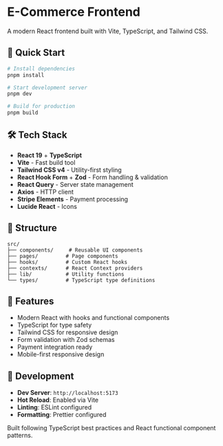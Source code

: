 # E-Commerce Frontend

A modern React frontend built with Vite, TypeScript, and Tailwind CSS.

## 🚀 Quick Start

```bash
# Install dependencies
pnpm install

# Start development server
pnpm dev

# Build for production
pnpm build
```

## 🛠️ Tech Stack

- **React 19** + **TypeScript**
- **Vite** - Fast build tool
- **Tailwind CSS v4** - Utility-first styling
- **React Hook Form** + **Zod** - Form handling & validation
- **React Query** - Server state management
- **Axios** - HTTP client
- **Stripe Elements** - Payment processing
- **Lucide React** - Icons

## 📁 Structure

```
src/
├── components/     # Reusable UI components
├── pages/         # Page components
├── hooks/         # Custom React hooks
├── contexts/      # React Context providers
├── lib/           # Utility functions
└── types/         # TypeScript type definitions
```

## 🎯 Features

- Modern React with hooks and functional components
- TypeScript for type safety
- Tailwind CSS for responsive design
- Form validation with Zod schemas
- Payment integration ready
- Mobile-first responsive design

## 🔧 Development

- **Dev Server**: `http://localhost:5173`
- **Hot Reload**: Enabled via Vite
- **Linting**: ESLint configured
- **Formatting**: Prettier configured

Built following TypeScript best practices and React functional component patterns.
